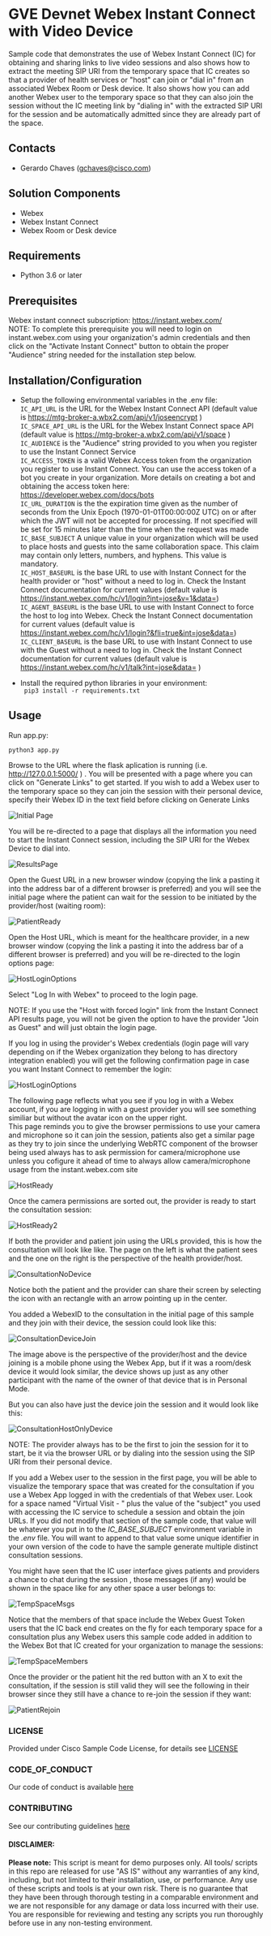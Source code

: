 # GVE Devnet Webex Instant Connect with Video Device

Sample code that demonstrates the use of Webex Instant Connect (IC) for obtaining and sharing links to live video sessions and also shows how to 
extract the meeting SIP URI from the temporary space that IC creates so that a provider of health services or "host" can join or "dial in" from an associated Webex Room or Desk device. 
It also shows how you can add another Webex user to the temporary space so that they can also join the session without the IC meeting link 
by "dialing in" with the extracted SIP URI for the session and be automatically admitted since they are already part of the space.

## Contacts
* Gerardo Chaves (gchaves@cisco.com)

## Solution Components
* Webex
* Webex Instant Connect
* Webex Room or Desk device

## Requirements  
* Python 3.6 or later  


## Prerequisites
Webex instant connect subscription:  https://instant.webex.com/  
NOTE: To complete this prerequisite you will need to login on instant.webex.com using your organization's admin credentials and then click on the "Activate Instant Connect" button to obtain the proper "Audience" string needed for the installation step below.  

## Installation/Configuration

  - Setup the following environmental variables in the .env file:  
        `IC_API_URL` is the URL for the Webex Instant Connect API (default value is https://mtg-broker-a.wbx2.com/api/v1/joseencrypt )   
        `IC_SPACE_API_URL` is the URL for the Webex Instant Connect space API (default value is https://mtg-broker-a.wbx2.com/api/v1/space )   
        `IC_AUDIENCE` is the "Audience" string provided to you when you register to use the Instant Connect Service  
        `IC_ACCESS_TOKEN` is a valid Webex Access token from the organization you register to use Instant Connect. You can use the access token of a bot you create in your organization. More details on creating a bot and obtaining the access token here: https://developer.webex.com/docs/bots  
        `IC_URL_DURATION` is the the expiration time given as the number of seconds from the Unix Epoch (1970-01-01T00:00:00Z UTC) on or after which the JWT will not be accepted for processing. If not specified will be set for 15 minutes later than the time when the request was made    
        `IC_BASE_SUBJECT`  A unique value in your organization which will be used to place hosts and guests into the same collaboration space. This claim may contain only letters, numbers, and hyphens. This value is mandatory.   
        `IC_HOST_BASEURL` is the base URL to use with Instant Connect for the health provider or "host" without a need to log in.  Check the Instant Connect documentation for current values (default value is https://instant.webex.com/hc/v1/login?int=jose&v=1&data=)  
        `IC_AGENT_BASEURL` is the base URL to use with Instant Connect to force the host to log into Webex.  Check the Instant Connect documentation for current values (default value is https://instant.webex.com/hc/v1/login?&fli=true&int=jose&data=)  
        `IC_CLIENT_BASEURL` is the base URL to use with Instant Connect to use with the Guest without a need to log in. Check the Instant Connect documentation for current values (default value is https://instant.webex.com/hc/v1/talk?int=jose&data= )  
 
  - Install the required python libraries in your environment:  
``` pip3 install -r requirements.txt```  


## Usage

Run app.py:  

```python3 app.py```  

Browse to the URL where the flask aplication is running (i.e. http://127.0.0.1:5000/ ) . You will be presented with a page where you can click on "Generate Links" to get started. 
If you wish to add a Webex user to the temporary space so they can join the session with their personal device, specify their Webex ID in the text field before clicking on Generate Links


![Initial Page](./IMAGES/InitialPage.png)



You will be re-directed to a page that displays all the information you need to start the Instant Connect session, including the SIP URI for the Webex Device
 to dial into.  

![ResultsPage](./IMAGES/ResultsPage.png)

Open the Guest URL in a new browser window (copying the link a pasting it into the address bar of a different browser is preferred) and you will see the initial page where the patient can wait for the session to be initiated by the provider/host (waiting room):  
  
![PatientReady](./IMAGES/PatientReady.png)

Open the Host URL, which is meant for the healthcare provider, in a new browser window (copying the link a pasting it into the address bar of a different browser is preferred) and you will be re-directed to the login options page:  

![HostLoginOptions](./IMAGES/HostLoginOptions.png)

Select "Log In with Webex" to proceed to the login page.  
  
NOTE: If you use the "Host with forced login" link from the Instant Connect API results page, you will not be given the option to have the provider "Join as Guest" and will just obtain the login page.

If you log in using the provider's Webex credentials (login page will vary depending on if the Webex organization they belong to has directory integration enabled) you will get the following confirmation page in case you want Instant Connect to remember the login:  

![HostLoginOptions](./IMAGES/HostLoginRemember.png)
  
The following page reflects what you see if you log in with a Webex account, if you are logging in with a guest provider you will see something similiar but without the avatar icon on the upper right.  
This page reminds you to give the browser permissions to use your camera and microphone so it can join the session, patients also get a similar page as they try to join since the underlying WebRTC component of the browser being used always has to ask permission for camera/microphone use unless you cofigure it ahead of time to always allow camera/microphone usage from the instant.webex.com site  


![HostReady](./IMAGES/HostReady.png)

Once the camera permissions are sorted out, the provider is ready to start the consultation session:  

![HostReady2](./IMAGES/HostReady2.png)

If both the provider and patient join using the URLs provided, this is how the consultation will look like like. The page on the left is what the patient sees and the one on the right is the perspective of the health provider/host.  

![ConsultationNoDevice](./IMAGES/ConsultationNoDevice.png)
  
Notice both the patient and the provider can share their screen by selecting the icon with an rectangle with an arrow pointing up in the center.  

You added a WebexID to the consultation in the initial page of this sample and they join with their device, the session could look like this:  

![ConsultationDeviceJoin](./IMAGES/ConsultationDeviceJoin.png)

The image above is the perspective of the provider/host and the device joining is a mobile phone using the Webex App, but if it was a room/desk device it would look similar, the device shows up just as any other participant with the name of the owner of that device that is in Personal Mode.  

But you can also have just the device join the session and it would look like this:  

![ConsultationHostOnlyDevice](./IMAGES/ConsultationHostOnlyDevice.png)  
  
NOTE: The provider always has to be the first to join the session for it to start, be it via the browser URL or by dialing into the session using the SIP URI from their personal device.  

If you add a Webex user to the session in the first page, you will be able to visualize the temporary space that was created for the consultation if you use a Webex App logged in with the credentials of that Webex user. Look for a space named "Virtual Visit - " plus the value of the "subject" you used with accessing the IC service to schedule a session and obtain the join URLs. If you did not modify that section of the sample code, that value will be whatever you put in to the *IC_BASE_SUBJECT* environment variable in the *.env* file. You will want to append to that value some unique identifier in your own version of the code to have the sample generate multiple distinct consultation sessions.  

You might have seen that the IC user interface gives patients and providers a chance to chat during the session , those messages (if any) would be shown in the space like for any other space a user belongs to:  

![TempSpaceMsgs](./IMAGES/TempSpaceMsgs.png)

Notice that the members of that space include the Webex Guest Token users that the IC back end creates on the fly for each temporary space for a consultation plus any Webex users this sample code added in addition to the Webex Bot that IC created for your organization to manage the sessions:  

![TempSpaceMembers](./IMAGES/TempSpaceMembers.png)

Once the provider or the patient hit the red button with an X to exit the consultation, if the session is still valid they will see the following in their browser since they still have a chance to re-join the session if they want:  

![PatientRejoin](./IMAGES/PatientRejoin.png)


### LICENSE

Provided under Cisco Sample Code License, for details see [LICENSE](LICENSE.md)

### CODE_OF_CONDUCT

Our code of conduct is available [here](CODE_OF_CONDUCT.md)

### CONTRIBUTING

See our contributing guidelines [here](CONTRIBUTING.md)

#### DISCLAIMER:
<b>Please note:</b> This script is meant for demo purposes only. All tools/ scripts in this repo are released for use "AS IS" without any warranties of any kind, including, but not limited to their installation, use, or performance. Any use of these scripts and tools is at your own risk. There is no guarantee that they have been through thorough testing in a comparable environment and we are not responsible for any damage or data loss incurred with their use.
You are responsible for reviewing and testing any scripts you run thoroughly before use in any non-testing environment.
